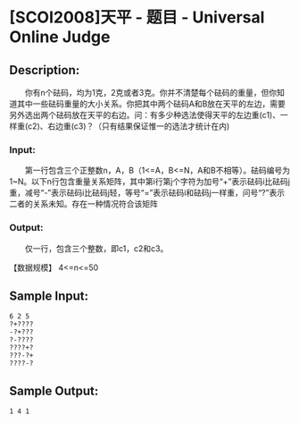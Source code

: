 # [SCOI2008]天平 - 题目 - Universal Online Judge

## Description: 

　　你有n个砝码，均为1克，2克或者3克。你并不清楚每个砝码的重量，但你知道其中一些砝码重量的大小关系。你把其中两个砝码A和B放在天平的左边，需要另外选出两个砝码放在天平的右边。问：有多少种选法使得天平的左边重(c1)、一样重(c2)、右边重(c3)？（只有结果保证惟一的选法才统计在内)

### Input: 

　　第一行包含三个正整数n，A，B（1<=A，B<=N，A和B不相等）。砝码编号为1~N。以下n行包含重量关系矩阵，其中第i行第j个字符为加号“+”表示砝码i比砝码j重，减号“-”表示砝码i比砝码j轻，等号“=”表示砝码i和砝码j一样重，问号“?”表示二者的关系未知。存在一种情况符合该矩阵

### Output: 

　　仅一行，包含三个整数，即c1，c2和c3。

【数据规模】 4<=n<=50 


## Sample Input: 
```
6 2 5
?+????
-?+???
?-????
????+?
???-?+
????-?
```

## Sample Output: 
```
1 4 1
```

